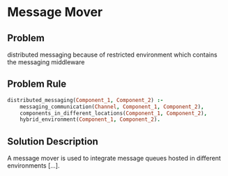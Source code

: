 # Message Mover

## Problem
distributed messaging because of restricted environment which contains the messaging middleware

## Problem Rule

```prolog
distributed_messaging(Component_1, Component_2) :-
    messaging_communication(Channel, Component_1, Component_2),
    components_in_different_locations(Component_1, Component_2),
    hybrid_environment(Component_1, Component_2).
```

## Solution Description
A message mover is used to integrate message queues hosted in different environments [...].
